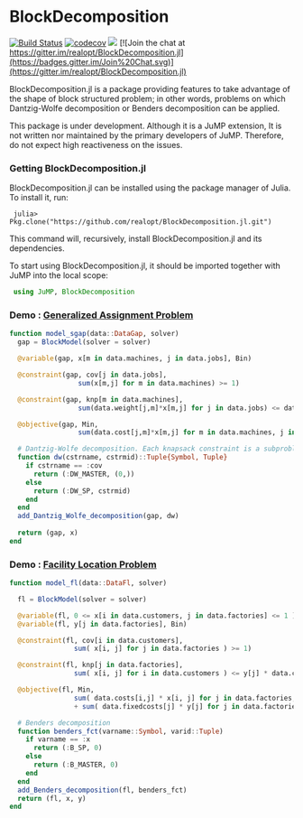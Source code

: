 # BlockDecomposition

[![Build Status](https://travis-ci.org/realopt/BlockDecomposition.jl.svg?branch=master)](https://travis-ci.org/realopt/BlockDecomposition.jl)
[![codecov](https://codecov.io/gh/realopt/BlockDecomposition.jl/branch/master/graph/badge.svg)](https://codecov.io/gh/realopt/BlockDecomposition.jl)
[![](https://img.shields.io/badge/docs-latest-blue.svg)](https://realopt.github.io/BlockDecomposition.jl/latest/)
[![Join the chat at https://gitter.im/realopt/BlockDecomposition.jl](https://badges.gitter.im/Join%20Chat.svg)](https://gitter.im/realopt/BlockDecomposition.jl)


BlockDecomposition.jl is a package providing features to take advantage of the shape of block structured problem; in other words, problems on which Dantzig-Wolfe decomposition or Benders decomposition can be applied.


This package is under development. Although it is a JuMP extension, It is not written nor maintained by the primary developers of JuMP. Therefore, do not expect high reactiveness on the issues.

### Getting BlockDecomposition.jl
BlockDecomposition.jl can be installed using the package manager of Julia. To install it, run:

```
 julia> Pkg.clone("https://github.com/realopt/BlockDecomposition.jl.git")
```

This command will, recursively, install BlockDecomposition.jl and its dependencies.

To start using BlockDecomposition.jl, it should be imported together with JuMP into the local scope:

```julia
 using JuMP, BlockDecomposition
 ```

### Demo : [Generalized Assignment Problem](https://en.wikipedia.org/wiki/Generalized_assignment_problem)

```julia
function model_sgap(data::DataGap, solver)
  gap = BlockModel(solver = solver)

  @variable(gap, x[m in data.machines, j in data.jobs], Bin)

  @constraint(gap, cov[j in data.jobs],
                 sum(x[m,j] for m in data.machines) >= 1)

  @constraint(gap, knp[m in data.machines],
                 sum(data.weight[j,m]*x[m,j] for j in data.jobs) <= data.capacity[m])

  @objective(gap, Min,
                 sum(data.cost[j,m]*x[m,j] for m in data.machines, j in data.jobs))

  # Dantzig-Wolfe decomposition. Each knapsack constraint is a subproblem
  function dw(cstrname, cstrmid)::Tuple{Symbol, Tuple}
    if cstrname == :cov
      return (:DW_MASTER, (0,))
    else
      return (:DW_SP, cstrmid)
    end
  end
  add_Dantzig_Wolfe_decomposition(gap, dw)
  
  return (gap, x)
end
```


### Demo : [Facility Location Problem](https://en.wikipedia.org/wiki/Facility_location_problem)
```julia
function model_fl(data::DataFl, solver)

  fl = BlockModel(solver = solver)

  @variable(fl, 0 <= x[i in data.customers, j in data.factories] <= 1 )
  @variable(fl, y[j in data.factories], Bin)

  @constraint(fl, cov[i in data.customers],
                sum( x[i, j] for j in data.factories ) >= 1)

  @constraint(fl, knp[j in data.factories],
                sum( x[i, j] for i in data.customers ) <= y[j] * data.capacities[j])

  @objective(fl, Min,
                sum( data.costs[i,j] * x[i, j] for j in data.factories, i in data.customers)
                + sum( data.fixedcosts[j] * y[j] for j in data.factories) )

  # Benders decomposition
  function benders_fct(varname::Symbol, varid::Tuple)
    if varname == :x
      return (:B_SP, 0)
    else
      return (:B_MASTER, 0)
    end
  end
  add_Benders_decomposition(fl, benders_fct)
  return (fl, x, y)
end
```
